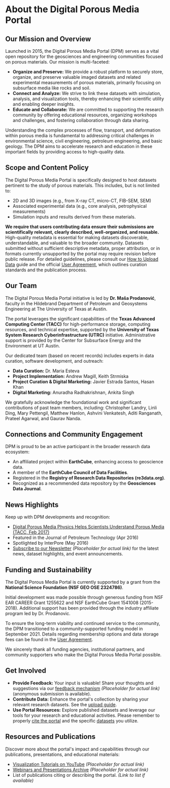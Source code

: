 # About the Digital Porous Media Portal

## Our Mission and Overview

Launched in 2015, the Digital Porous Media Portal (DPM) serves as a vital open repository for the geosciences and engineering communities focused on porous materials. Our mission is multi-faceted:

* **Organize and Preserve:** We provide a robust platform to securely store, organize, and preserve valuable imaged datasets and related experimental measurements of porous materials, primarily focusing on subsurface media like rocks and soil.
* **Connect and Analyze:** We strive to link these datasets with simulation, analysis, and visualization tools, thereby enhancing their scientific utility and enabling deeper insights.
* **Educate and Collaborate:** We are committed to supporting the research community by offering educational resources, organizing workshops and challenges, and fostering collaboration through data sharing.

Understanding the complex processes of flow, transport, and deformation within porous media is fundamental to addressing critical challenges in environmental science, civil engineering, petroleum engineering, and basic geology. The DPM aims to accelerate research and education in these important fields by providing access to high-quality data.

## Scope and Content Policy

The Digital Porous Media Portal is specifically designed to host datasets pertinent to the study of porous materials. This includes, but is not limited to:

* 2D and 3D images (e.g., from X-ray CT, micro-CT, FIB-SEM, SEM)
* Associated experimental data (e.g., core analysis, petrophysical measurements)
* Simulation inputs and results derived from these materials.

**We require that users contributing data ensure their submissions are scientifically relevant, clearly described, well-organized, and reusable.** High-quality metadata is essential for making datasets discoverable, understandable, and valuable to the broader community. Datasets submitted without sufficient descriptive metadata, proper attribution, or in formats currently unsupported by the portal may require revision before public release. For detailed guidelines, please consult our [How to Upload Data](upload_data.md) guide and the official [User Agreement](user_agreement.md), which outlines curation standards and the publication process.

## Our Team

The Digital Porous Media Portal initiative is led by **Dr. Maša Prodanović**, faculty in the Hildebrand Department of Petroleum and Geosystems Engineering at The University of Texas at Austin.

The portal leverages the significant capabilities of the **Texas Advanced Computing Center (TACC)** for high-performance storage, computing resources, and technical expertise, supported by the **University of Texas System Research Cyberinfrastructure (UTRC)** initiative. Administrative support is provided by the Center for Subsurface Energy and the Environment at UT Austin.

Our dedicated team (based on recent records) includes experts in data curation, software development, and outreach:

* **Data Curation:** Dr. Maria Esteva
* **Project Implementation:** Andrew Magill, Keith Strmiska
* **Project Curation & Digital Marketing:** Javier Estrada Santos, Hasan Khan
* **Digital Marketing:** Anuradha Radhakrishnan, Ankita Singh

We gratefully acknowledge the foundational work and significant contributions of past team members, including: Christopher Landry, Linli Ding, Mary Pettengil, Matthew Hanlon, Ashvini Venkatesh, Aditi Ranganath, Prateel Agarwal, and Gaurav Nanda.

## Connections and Community Engagement

DPM is proud to be an active participant in the broader research data ecosystem:

* An affiliated project within **EarthCube**, enhancing access to geoscience data.
* A member of the **EarthCube Council of Data Facilities**.
* Registered in the **Registry of Research Data Repositories (re3data.org)**.
* Recognized as a recommended data repository by the **Geosciences Data Journal**.

## News Highlights

Keep up with DPM developments and recognition:

* [Digital Porous Media Physics Helps Scientists Understand Porous Media (TACC, Feb 2017)](https://www.pge.utexas.edu/news/350-tacc-digital-rocks-portal) 
* Featured in the Journal of Petroleum Technology (Apr 2016)
* Spotlighted by InterPore (May 2016)
* [Subscribe to our Newsletter](link-to-newsletter-signup) *(Placeholder for actual link)* for the latest news, dataset highlights, and event announcements.

## Funding and Sustainability

The Digital Porous Media Portal is currently supported by a grant from the **National Science Foundation (NSF GEO OSE 2324786)**.

Initial development was made possible through generous funding from NSF EAR CAREER Grant 1255622 and NSF EarthCube Grant 1541008 (2015-2018). Additional support has been provided through the industry affiliate program led by Dr. Prodanovic.

To ensure the long-term viability and continued service to the community, the DPM transitioned to a community-supported funding model in September 2021. Details regarding membership options and data storage fees can be found in the [User Agreement](user_agreement.md).

We sincerely thank all funding agencies, institutional partners, and community supporters who make the Digital Porous Media Portal possible.

## Get Involved

* **Provide Feedback:** Your input is valuable! Share your thoughts and suggestions via our [feedback mechanism](link-to-feedback) *(Placeholder for actual link)* (anonymous submission is available).
* **Contribute Data:** Enhance the portal's collection by sharing your relevant research datasets. See the [upload guide](upload_data.md).
* **Use Portal Resources:** Explore published datasets and leverage our tools for your research and educational activities. Please remember to properly [cite the portal](cite_us.md) and the specific [datasets](cite_dataset.md) you utilize.

## Resources and Publications

Discover more about the portal's impact and capabilities through our publications, presentations, and educational materials:

* [Visualization Tutorials on YouTube](link-to-youtube-channel) *(Placeholder for actual link)*
* [Webinars and Presentations Archive](link-to-presentations) *(Placeholder for actual link)*
* List of publications citing or describing the portal. *(Link to list if available)*